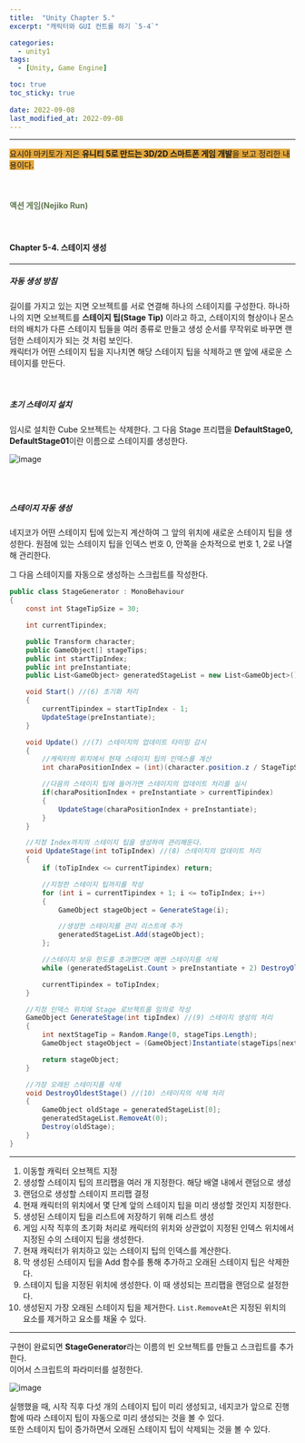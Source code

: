 ```yaml
---
title:  "Unity Chapter 5."
excerpt: "캐릭터와 GUI 컨트롤 하기 `5-4`"

categories:
  - unity1
tags:
  - [Unity, Game Engine]

toc: true
toc_sticky: true
 
date: 2022-09-08
last_modified_at: 2022-09-08
---
```

---
<span style="background-color:#E2A63B">요시야 마키토가 지은 **유니티 5로 만드는 3D/2D 스마트폰 게임 개발**을 보고 정리한 내용이다.</span>  
<br>
<br>
<br> 
**<span style="color:#5E784F">액션 게임(Nejiko Run)</span>**  
<br>
<br>

#### Chapter 5-4. 스테이지 생성  
---

##### 자동 생성 방침

길이를 가지고 있는 지면 오브젝트를 서로 연결해 하나의 스테이지를 구성한다. 하나하나의 지면 오브젝트를 **스테이지 팁(Stage Tip)** 이라고 하고, 스테이지의 형상이나 몬스터의 배치가 다른 스테이지 팁들을 여러 종류로 만들고 생성 순서를 무작위로 바꾸면 랜덤한 스테이지가 되는 것 처럼 보인다.  
캐릭터가 어떤 스테이지 팁을 지나치면 해당 스테이지 팁을 삭제하고 맨 앞에 새로운 스테이지를 만든다.  
<br>
<br>

##### 초기 스테이지 설치  

임시로 설치한 Cube 오브젝트는 삭제한다. 그 다음 Stage 프리팹을 **DefaultStage0, DefaultStage01**이란 이름으로 스테이지를 생성한다.  

![image](https://user-images.githubusercontent.com/106606698/189075621-a744d7ff-55e6-45bd-afc7-04a4dfe3c306.png)

<br>
<br>

##### 스테이지 자동 생성      

네지코가 어떤 스테이지 팁에 있는지 계산하여 그 앞의 위치에 새로운 스테이지 팁을 생성한다. 원점에 있는 스테이지 팁을 인덱스 번호 0, 안쪽을 순차적으로 번호 1, 2로 나열해 관리한다.  

그 다음 스테이지를 자동으로 생성하는 스크립트를 작성한다.  

```c#
public class StageGenerator : MonoBehaviour
{
    const int StageTipSize = 30;

    int currentTipindex;

    public Transform character;                                             //(1) 대상 캐릭터 지정 
    public GameObject[] stageTips;                                          //(2) 스테이지 팁의 프리팹 배열
    public int startTipIndex;                                               //(3) 자동 생성 개시 인덱스
    public int preInstantiate;                                              //(4) 미리 생성해서 읽어들일 스테이지 팁의 개수 
    public List<GameObject> generatedStageList = new List<GameObject>();    //(5) 생성된 스테이지 팁의 보유 리스트

    void Start() //(6) 초기화 처리
    {
        currentTipindex = startTipIndex - 1;
        UpdateStage(preInstantiate);
    }

    void Update() //(7) 스테이지의 업데이트 타이밍 감시
    {
        //캐릭터의 위치에서 현재 스테이지 팁의 인덱스를 계산
        int charaPositionIndex = (int)(character.position.z / StageTipSize);

        //다음의 스테이지 팁에 들어가면 스테이지의 업데이트 처리를 실시
        if(charaPositionIndex + preInstantiate > currentTipindex)
        {
            UpdateStage(charaPositionIndex + preInstantiate);
        }
    }

    //지정 Index까지의 스테이지 팁을 생성하여 관리해둔다.
    void UpdateStage(int toTipIndex) //(8) 스테이지의 업데이트 처리
    {
        if (toTipIndex <= currentTipindex) return;

        //지정한 스테이지 팁까지를 작성
        for (int i = currentTipindex + 1; i <= toTipIndex; i++)
        {
            GameObject stageObject = GenerateStage(i);

            //생성한 스테이지를 관리 리스트에 추가
            generatedStageList.Add(stageObject);
        };

        //스테이지 보유 한도를 초과했다면 예쩐 스테이지를 삭제
        while (generatedStageList.Count > preInstantiate + 2) DestroyOldestStage();

        currentTipindex = toTipIndex;
    }

    //지정 인덱스 위치에 Stage 로브젝트를 임의로 작성
    GameObject GenerateStage(int tipIndex) //(9) 스테이지 생성의 처리
    {
        int nextStageTip = Random.Range(0, stageTips.Length);
        GameObject stageObject = (GameObject)Instantiate(stageTips[nextStageTip],new Vector3(0, 0, tipIndex * StageTipSize), Quaternion.identity);

        return stageObject;
    }

    //가장 오래된 스테이지를 삭제
    void DestroyOldestStage() //(10) 스테이지의 삭제 처리
    {
        GameObject oldStage = generatedStageList[0];
        generatedStageList.RemoveAt(0);
        Destroy(oldStage);
    }
}
```  
---
1. 이동할 캐릭터 오브젝트 지정  
2. 생성할 스테이지 팁의 프리팹을 여러 개 지정한다. 해당 배열 내에서 랜덤으로 생성  
3. 랜덤으로 생성할 스테이지 프리팹 결정  
4. 현재 캐릭터의 위치에서 몇 단계 앞의 스테이지 팁을 미리 생성할 것인지 지정한다.  
5. 생성된 스테이지 팁을 리스트에 저장하기 위해 리스트 생성  
6. 게임 시작 직후의 초기화 처리로 캐릭터의 위치와 상관없이 지정된 인덱스 위치에서 지정된 수의 스테이지 팁을 생성한다.  
7. 현재 캐릭터가 위치하고 있는 스테이지 팁의 인덱스를 계산한다.  
8. 막 생성된 스테이지 팁을 Add 함수를 통해 추가하고 오래된 스테이지 팁은 삭제한다.  
9. 스테이지 팁을 지정된 위치에 생성한다. 이 때 생성되는 프리팹을 랜덤으로 설정한다.   
10. 생성된지 가장 오래된 스테이지 팁을 제거한다. `List.RemoveAt`은 지정된 위치의 요소를 제거하고 요소를 채울 수 있다.  
---  

구현이 완료되면 **StageGenerator**라는 이름의 빈 오브젝트를 만들고 스크립트를 추가한다.  
이어서 스크립트의 파라미터를 설정한다. 

![image](https://user-images.githubusercontent.com/106606698/189099775-74c6e5c2-038d-48b7-a7be-bfd30957c2c0.png)

실행했을 때, 시작 직후 다섯 개의 스테이지 팁이 미리 생성되고, 네지코가 앞으로 진행함에 따라 스테이지 팁이 자동으로 미리 생성되는 것을 볼 수 있다.  
또한 스테이지 팁이 증가하면서 오래된 스테이지 팁이 삭제되는 것을 볼 수 있다.  